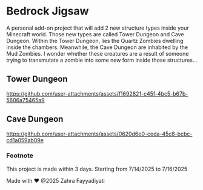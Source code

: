 ﻿# Bedrock Jigsaw
A personal add-on project that will add 2 new structure types inside your Minecraft world. Those new types are called Tower Dungeon and Cave Dungeon. Within the Tower Dungeon, lies the Quartz Zombies dwelling inside the chambers. Meanwhile, the Cave Dungeon are inhabited by the Mud Zombies. I wonder whether these creatures are a result of someone trying to transmutate a zombie into some new form inside those structures...

## Tower Dungeon



https://github.com/user-attachments/assets/f1692821-c45f-4bc5-b67b-5606a75465a9



## Cave Dungeon

https://github.com/user-attachments/assets/0620d6e0-ceda-45c8-bcbc-cd1a059ab09e

### Footnote
This project is made within 3 days. Starting from 7/14/2025 to 7/16/2025

Made with ❤️ @2025 Zahra Fayyadiyati 
